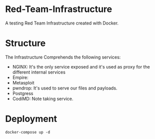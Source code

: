 # Red-Team-Infrastructure
A testing Red Team Infrastructure created with Docker.

# Structure

The Infrastructure Comprehends the following services:
- NGINX: It's the only service exposed and it's used as proxy for the different internal services
- Empire: 
- Metasploit
- pwndrop: It's used to serve our files and payloads.
- Postgress
- CodiMD: Note taking service.

# Deployment
    docker-compose up -d

